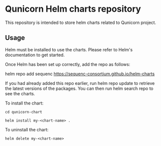 # Qunicorn Helm charts repository

This repository is intended to store helm charts related to Qunicorn project.

## Usage
Helm must be installed to use the charts. Please refer to Helm's documentation to get started.

Once Helm has been set up correctly, add the repo as follows:

helm repo add sequenc https://sequenc-consortium.github.io/helm-charts

If you had already added this repo earlier, run helm repo update to retrieve the latest versions of the packages.
You can then run helm search repo <alias> to see the charts.

To install the <chart-name> chart:

`cd qunicorn-chart`

`helm install my-<chart-name> .`

To uninstall the chart:

`helm delete my-<chart-name>`
